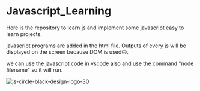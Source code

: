 # Javascript_Learning
Here is the repository to learn js and implement some javascript easy to learn projects.

javascript programs are added in the html file.
Outputs of every js will be displayed on the screen because DOM is used🙃.

we can use the javascript code in vscode also and use the command "node filename" so it will run.


![js-circle-black-design-logo-30](https://github.com/Git0Chetan/Javascript_Learning/assets/123874710/76bc0c20-a6d1-4e0b-a82b-721f9f1f630c)

